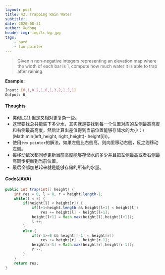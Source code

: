 ```yaml
---
layout: post
title: 42. Trapping Rain Water
subtitle:
date: 2020-08-31
author: Xudong
header-img: img/lc-bg.jpg
tags: 
    - hard 
    - two pointer
---
```


>Given n non-negative integers representing an elevation map where the width of each bar is 1, compute how much water it is able to trap after raining.

**Example:**

```bash
Input: [0,1,0,2,1,0,1,3,2,1,2,1]
Output: 6
```


#### Thoughts

- 类似[LC11](),但是又相对更复杂一些。
- 这里要找总共能装下多少水，其实就是要找到每一个位置对应的左侧最高高度和右侧最高高度，然后计算出差值得到当前位置能够存储水的大小：\\(Math.min(left_height, right_height)- height[i]\\)。
- 使用`two pointer`的解法，如果左侧比右侧高，则向里移动右侧，反之则移动左侧。
- 每移动依次都同步更新当前高度能够存储水的多少并且把左侧最高或者右侧最高同步更新到当前位置。
- 最后全部加总起来就是能够存储的所有的水量。

#### Code(JAVA)

```java
public int trap(int[] height) {
    int res = 0, l = 0, r = height.length-1;
    while(l < r) {
        if(height[l] < height[r]) {
            if(l+1<height.length && height[l+1] < height[l])
                res += height[l] - height[l+1];
            height[l+1] = Math.max(height[l],height[l+1]);
            l ++;
        }
        else {
            if(r-1>=0 && height[r-1] < height[r])
                res += height[r] - height[r-1];
            height[r-1] = Math.max(height[r],height[r-1]);
            r --;   
        }
    }
    return res;
}
```


<script type="text/javascript" src="https://xudongliuharold.github.io/js/latex-math.js?config=default"></script>
